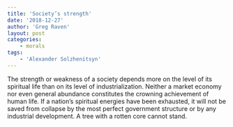 ```yaml
---
title: 'Society’s strength'
date: '2018-12-27'
author: 'Greg Raven'
layout: post
categories:
    - morals
tags:
    - 'Alexander Solzhenitsyn'
---
```


The strength or weakness of a society depends more on the level of its spiritual life than on its level of industrialization. Neither a market economy nor even general abundance constitutes the crowning achievement of human life. If a nation’s spiritual energies have been exhausted, it will not be saved from collapse by the most perfect government structure or by any industrial development. A tree with a rotten core cannot stand.